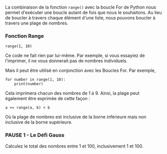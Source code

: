 La combinaison de la fonction `range()` avec la boucle For de Python nous permet d'exécuter une boucle autant de fois que nous le souhaitons. Au lieu de boucler à travers chaque élément d'une liste, nous pouvons boucler à travers une plage de nombres.

### Fonction Range

`range(1, 10)`

Ce code ne fait rien par lui-même. Par exemple, si vous essayiez de l'imprimer, il ne vous donnerait pas de nombres individuels.

Mais il peut être utilisé en conjonction avec les Boucles For. Par exemple,

```
for number in range(1, 10):
    print(number)
```

Cela imprimera chacun des nombres de 1 à 9. Ainsi, la plage peut également être exprimée de cette façon :

`a <= range(a, b) < b`

Où la plage de nombres est inclusive de la borne inférieure mais non inclusive de la borne supérieure.

### PAUSE 1 - Le Défi Gauss
Calculez le total des nombres entre 1 et 100, inclusivement 1 et 100.
